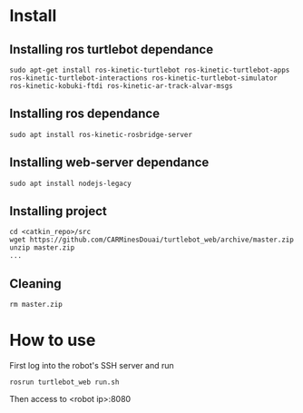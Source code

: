 # Install

## Installing ros turtlebot dependance
	sudo apt-get install ros-kinetic-turtlebot ros-kinetic-turtlebot-apps ros-kinetic-turtlebot-interactions ros-kinetic-turtlebot-simulator ros-kinetic-kobuki-ftdi ros-kinetic-ar-track-alvar-msgs

## Installing ros dependance	
	sudo apt install ros-kinetic-rosbridge-server 

## Installing web-server dependance	
	sudo apt install nodejs-legacy

## Installing project
	cd <catkin_repo>/src
	wget https://github.com/CARMinesDouai/turtlebot_web/archive/master.zip
	unzip master.zip
	...

## Cleaning
	rm master.zip
	
# How to use
First log into the robot's SSH server and run 

	rosrun turtlebot_web run.sh

Then access to \<robot ip\>:8080
